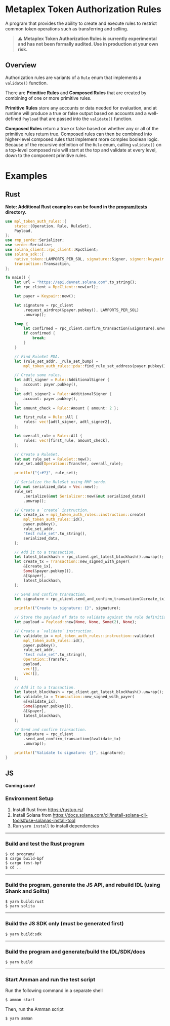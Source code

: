 # Metaplex Token Authorization Rules
A program that provides the ability to create and execute rules to restrict common token operations such as transferring and selling.

> ⚠️ **Metaplex Token Authorization Rules is currently experimental and has not been formally audited. Use in production at your own risk.**

## Overview
Authorization rules are variants of a `Rule` enum that implements a `validate()` function.

There are **Primitive Rules** and **Composed Rules** that are created by combining of one or more primitive rules.

**Primitive Rules** store any accounts or data needed for evaluation, and at runtime will produce a true or false output based on accounts and a well-defined `Payload` that are passed into the `validate()` function.

**Composed Rules** return a true or false based on whether any or all of the primitive rules return true.  Composed rules can then be combined into higher-level composed rules that implement more complex boolean logic.  Because of the recursive definition of the `Rule` enum, calling `validate()` on a top-level composed rule will start at the top and validate at every level, down to the component primitive rules.

# Examples

## Rust
**Note: Additional Rust examples can be found in the [program/tests](https://github.com/metaplex-foundation/mpl-token-auth-rules/tree/main/program/tests) directory.**
```rust
use mpl_token_auth_rules::{
    state::{Operation, Rule, RuleSet},
    Payload,
};
use rmp_serde::Serializer;
use serde::Serialize;
use solana_client::rpc_client::RpcClient;
use solana_sdk::{
    native_token::LAMPORTS_PER_SOL, signature::Signer, signer::keypair::Keypair,
    transaction::Transaction,
};

fn main() {
    let url = "https://api.devnet.solana.com".to_string();
    let rpc_client = RpcClient::new(url);

    let payer = Keypair::new();

    let signature = rpc_client
        .request_airdrop(&payer.pubkey(), LAMPORTS_PER_SOL)
        .unwrap();

    loop {
        let confirmed = rpc_client.confirm_transaction(&signature).unwrap();
        if confirmed {
            break;
        }
    }

    // Find RuleSet PDA.
    let (rule_set_addr, _rule_set_bump) =
        mpl_token_auth_rules::pda::find_rule_set_address(payer.pubkey(), "test rule_set".to_string());

    // Create some rules.
    let adtl_signer = Rule::AdditionalSigner {
        account: payer.pubkey(),
    };
    let adtl_signer2 = Rule::AdditionalSigner {
        account: payer.pubkey(),
    };
    let amount_check = Rule::Amount { amount: 2 };

    let first_rule = Rule::All {
        rules: vec![adtl_signer, adtl_signer2],
    };

    let overall_rule = Rule::All {
        rules: vec![first_rule, amount_check],
    };

    // Create a RuleSet.
    let mut rule_set = RuleSet::new();
    rule_set.add(Operation::Transfer, overall_rule);

    println!("{:#?}", rule_set);

    // Serialize the RuleSet using RMP serde.
    let mut serialized_data = Vec::new();
    rule_set
        .serialize(&mut Serializer::new(&mut serialized_data))
        .unwrap();

    // Create a `create` instruction.
    let create_ix = mpl_token_auth_rules::instruction::create(
        mpl_token_auth_rules::id(),
        payer.pubkey(),
        rule_set_addr,
        "test rule_set".to_string(),
        serialized_data,
    );

    // Add it to a transaction.
    let latest_blockhash = rpc_client.get_latest_blockhash().unwrap();
    let create_tx = Transaction::new_signed_with_payer(
        &[create_ix],
        Some(&payer.pubkey()),
        &[&payer],
        latest_blockhash,
    );

    // Send and confirm transaction.
    let signature = rpc_client.send_and_confirm_transaction(&create_tx).unwrap();

    println!("Create tx signature: {}", signature);

    // Store the payload of data to validate against the rule definition.
    let payload = Payload::new(None, None, Some(2), None);

    // Create a `validate` instruction.
    let validate_ix = mpl_token_auth_rules::instruction::validate(
        mpl_token_auth_rules::id(),
        payer.pubkey(),
        rule_set_addr,
        "test rule_set".to_string(),
        Operation::Transfer,
        payload,
        vec![],
        vec![],
    );

    // Add it to a transaction.
    let latest_blockhash = rpc_client.get_latest_blockhash().unwrap();
    let validate_tx = Transaction::new_signed_with_payer(
        &[validate_ix],
        Some(&payer.pubkey()),
        &[&payer],
        latest_blockhash,
    );

    // Send and confirm transaction.
    let signature = rpc_client
        .send_and_confirm_transaction(&validate_tx)
        .unwrap();

    println!("Validate tx signature: {}", signature);
}
```

## JS
**Coming soon!**

### Environment Setup
1. Install Rust from https://rustup.rs/
2. Install Solana from https://docs.solana.com/cli/install-solana-cli-tools#use-solanas-install-tool
3. Run `yarn install` to install dependencies

---

### Build and test the Rust program
```
$ cd program/
$ cargo build-bpf
$ cargo test-bpf
$ cd ..
```

---

### Build the program, generate the JS API, and rebuild IDL (using Shank and Solita)
```
$ yarn build:rust
$ yarn solita
```

---

### Build the JS SDK only (must be generated first)
```
$ yarn build:sdk
```

---

### Build the program and generate/build the IDL/SDK/docs
```
$ yarn build
```

---

### Start Amman and run the test script
Run the following command in a separate shell
```
$ amman start
```

Then, run the Amman script
```
$ yarn amman
```
